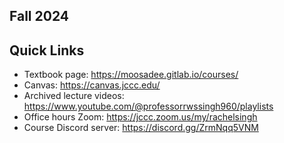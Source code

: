 ## Fall 2024

## Quick Links

* Textbook page: https://moosadee.gitlab.io/courses/
* Canvas: https://canvas.jccc.edu/
* Archived lecture videos: https://www.youtube.com/@professorrwssingh960/playlists
* Office hours Zoom: https://jccc.zoom.us/my/rachelsingh
* Course Discord server: https://discord.gg/ZrmNqq5VNM
